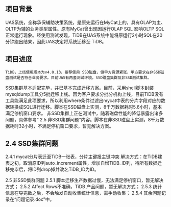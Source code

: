 
## 项目背景
UAS系统，全称承保辅助决策系统，是原先运行在MyCat上的，具有OLAP为主、OLTP为辅的业务类型属性。原有MyCat曾出现因运行OLAP SQL 影响OLTP SQL正常运行现象。经使用测试发现，TiDB在UAS系统中能将原运行2小时SQL在20分钟跑出结果，因此UAS决定将系统迁移至 TiDB。


## 项目进度
	TiDB，上线使用版本为v4.0.13，推荐使用 SSD磁盘，但甲方资源紧张，甲方要求在非SSD磁盘测试是否符合业务要求。目前UAS有两套测试环境，SSD磁盘集群及非SSD测试集群。
SSD集群基本适配完毕，并已基本完成迁移方案。目前，采用shell脚本封装mysqldump工具分5批迁移上线。因为客户要求分批分机构上线，目前TiDB没有工具能满足此项要求，所以利用where条件过滤出mycat中表的分片字段对应的数据转换成SQL进行迁移。脚本在SSD磁盘上实测，8千万数据耗时5.6小时，基本满足停机窗口要求。
非SSD集群上正在测试中，随着磁盘性能的降低暴露出诸多问题，具体参考“ 2.5 非SSD集群问题“内容。脚本在非SSD磁盘上实测，8千万数据耗时32小时，不满足停机窗口要求，暂无解决方案。



## 2.4 SSD集群问题
2.4.1  mycat分片表迁至TiDB一张表，分片主键报主键冲突
                        解决方式：在TiDB建表之初，取消原ID列auto_increment属性，增加自增TiDB_ID列，待所有数据迁移完毕后，将ID列drop掉并改名TiDB_ID为ID。

2.5 非SSD集群问题
	2.5.1 脚本迁移生产数据过慢，无法满足停机窗口，暂无解决方式；
2.5.2 Affect Rows不准确，TiDB 产品问题，暂无解决方式；
2.5.3 统计信息在导完数之后，不会触发自动收集统计信息，需手动收集；
	2.5.4 其余问题记录在“问题记录.doc”中。
